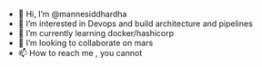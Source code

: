 - 👋 Hi, I’m @mannesiddhardha
- 👀 I’m interested in Devops and build architecture and pipelines
- 🌱 I’m currently learning docker/hashicorp
- 💞️ I’m looking to collaborate on mars
- 📫 How to reach me , you cannot

<!---
mannesiddhardha/mannesiddhardha is a ✨ special ✨ repository because its `README.md` (this file) appears on your GitHub profile.
You can click the Preview link to take a look at your changes.
--->
